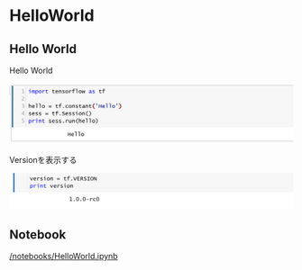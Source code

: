 
# HelloWorld

## Hello World

Hello World

![](/img/hello01.png)

Versionを表示する

![](/img/hello02.png)

## Notebook

[/notebooks/HelloWorld.ipynb](Notebook)